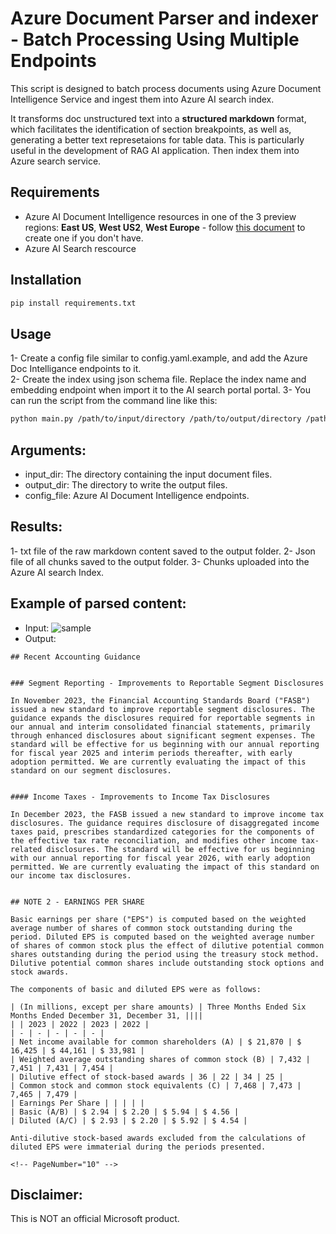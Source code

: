 
# Azure Document Parser and indexer - Batch Processing Using Multiple Endpoints
This script is designed to batch process documents using Azure Document Intelligence Service and ingest them into Azure AI search index. 

It transforms doc unstructured text into a **structured markdown** format, which facilitates the identification of section breakpoints, as well as, generating a better text represetaions for table data. This is particularly useful in the development of RAG AI application. Then index them into Azure search service.

## Requirements
- Azure AI Document Intelligence resources in one of the 3 preview regions: **East US**, **West US2**, **West Europe** - follow [this document](https://learn.microsoft.com/azure/ai-services/document-intelligence/create-document-intelligence-resource?view=doc-intel-4.0.0) to create one if you don't have.
- Azure AI Search rescource 




## Installation

```bash
pip install requirements.txt
```

## Usage
1- Create a config file similar to config.yaml.example, and add the Azure Doc Intelligance endpoints to it.  
2- Create the index using json schema file. Replace the index name and embedding endpoint when import it to the AI search portal portal. 
3- You can run the script from the command line like this:

```bash
python main.py /path/to/input/directory /path/to/output/directory /path/to/config/file
```
## Arguments:
- input_dir: The directory containing the input document files.
- output_dir: The directory to write the output files.
- config_file: Azure AI Document Intelligence endpoints.

## Results:
1- txt file of the raw markdown content saved to the output folder. 
2- Json file of all chunks saved to the output folder.
3- Chunks uploaded into the Azure AI search Index.


## Example of parsed content:

- Input: 
![sample](https://github.com/maljazaery/azure-doc-batch-processor/blob/main/sample.png)
- Output:
```
## Recent Accounting Guidance


### Segment Reporting - Improvements to Reportable Segment Disclosures

In November 2023, the Financial Accounting Standards Board ("FASB") issued a new standard to improve reportable segment disclosures. The guidance expands the disclosures required for reportable segments in our annual and interim consolidated financial statements, primarily through enhanced disclosures about significant segment expenses. The standard will be effective for us beginning with our annual reporting for fiscal year 2025 and interim periods thereafter, with early adoption permitted. We are currently evaluating the impact of this standard on our segment disclosures.


#### Income Taxes - Improvements to Income Tax Disclosures

In December 2023, the FASB issued a new standard to improve income tax disclosures. The guidance requires disclosure of disaggregated income taxes paid, prescribes standardized categories for the components of the effective tax rate reconciliation, and modifies other income tax-related disclosures. The standard will be effective for us beginning with our annual reporting for fiscal year 2026, with early adoption permitted. We are currently evaluating the impact of this standard on our income tax disclosures.


## NOTE 2 - EARNINGS PER SHARE

Basic earnings per share ("EPS") is computed based on the weighted average number of shares of common stock outstanding during the period. Diluted EPS is computed based on the weighted average number of shares of common stock plus the effect of dilutive potential common shares outstanding during the period using the treasury stock method. Dilutive potential common shares include outstanding stock options and stock awards.

The components of basic and diluted EPS were as follows:

| (In millions, except per share amounts) | Three Months Ended Six Months Ended December 31, December 31, ||||
| | 2023 | 2022 | 2023 | 2022 |
| - | - | - | - | - |
| Net income available for common shareholders (A) | $ 21,870 | $ 16,425 | $ 44,161 | $ 33,981 |
| Weighted average outstanding shares of common stock (B) | 7,432 | 7,451 | 7,431 | 7,454 |
| Dilutive effect of stock-based awards | 36 | 22 | 34 | 25 |
| Common stock and common stock equivalents (C) | 7,468 | 7,473 | 7,465 | 7,479 |
| Earnings Per Share | | | | |
| Basic (A/B) | $ 2.94 | $ 2.20 | $ 5.94 | $ 4.56 |
| Diluted (A/C) | $ 2.93 | $ 2.20 | $ 5.92 | $ 4.54 |

Anti-dilutive stock-based awards excluded from the calculations of diluted EPS were immaterial during the periods presented.

<!-- PageNumber="10" -->
```


## Disclaimer:
This is NOT an official Microsoft product. 



